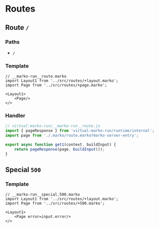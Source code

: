 # Routes

## Route `/`
### Paths
  - `/`
### Template
```marko
// __marko-run__route.marko
import Layout1 from '../src/routes/+layout.marko';
import Page from '../src/routes/+page.marko';

<Layout1>
	<Page/>
</>
```
### Handler
```js
// virtual:marko-run/__marko-run__route.js
import { pageResponse } from 'virtual:marko-run/runtime/internal';
import page from './.marko/route.marko?marko-server-entry';

export async function get1(context, buildInput) {
	return pageResponse(page, buildInput());
}
```


## Special `500`
### Template
```marko
// __marko-run__special.500.marko
import Layout1 from '../src/routes/+layout.marko';
import Page from '../src/routes/+500.marko';

<Layout1>
	<Page error=input.error/>
</>
```
